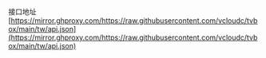 接口地址
[https://mirror.ghproxy.com/https://raw.githubusercontent.com/vcloudc/tvbox/main/tw/api.json](https://mirror.ghproxy.com/https://raw.githubusercontent.com/vcloudc/tvbox/main/tw/api.json)

